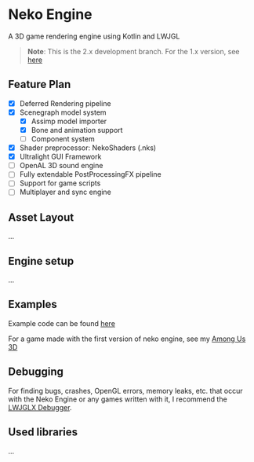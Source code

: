 # Neko Engine
A 3D game rendering engine using Kotlin and LWJGL

> **Note**: This is the 2.x development branch. For the 1.x version, see [here](https://github.com/Twometer/neko-engine/tree/1.x)

## Feature Plan
- [x] Deferred Rendering pipeline
- [x] Scenegraph model system
  - [x] Assimp model importer
  - [x] Bone and animation support
  - [ ] Component system
- [x] Shader preprocessor: NekoShaders (.nks)
- [x] Ultralight GUI Framework
- [ ] OpenAL 3D sound engine
- [ ] Fully extendable PostProcessingFX pipeline
- [ ] Support for game scripts
- [ ] Multiplayer and sync engine

## Asset Layout
...

## Engine setup
...


## Examples
Example code can be found [here](https://github.com/Twometer/neko-engine/tree/main/src/main/java/example)

For a game made with the first version of neko engine, see my [Among Us 3D](https://github.com/Twometer/among-us-3d)

## Debugging
For finding bugs, crashes, OpenGL errors, memory leaks, etc. that occur with the Neko Engine or 
any games written with it, I recommend the [LWJGLX Debugger](https://github.com/LWJGLX/debug).

## Used libraries
...